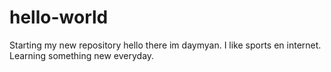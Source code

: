 # hello-world
Starting my new repository
hello there im daymyan. I like sports en internet. Learning something new everyday.
